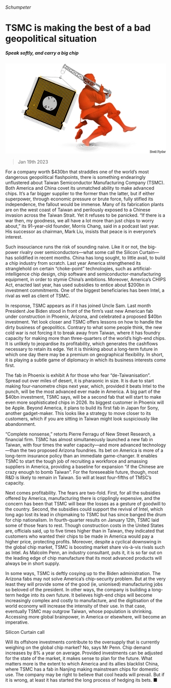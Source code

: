 ###### Schumpeter

# TSMC is making the best of a bad geopolitical situation 

##### Speak softly, and carry a big chip 

![image](images/20230121_WBD000.jpg) 

> Jan 19th 2023 

For a company worth $430bn that straddles one of the world’s most dangerous geopolitical flashpoints, there is something endearingly unflustered about Taiwan Semiconductor Manufacturing Company (TSMC). Both America and China covet its unmatched ability to make advanced chips. It’s a far bigger supplier to the former than the latter, but if either superpower, through economic pressure or brute force, fully stifled its independence, the fallout would be immense. Many of its fabrication plants are on the west coast of Taiwan and perilously exposed to a Chinese invasion across the Taiwan Strait. Yet it refuses to be panicked. “If there is a war then, my goodness, we all have a lot more than just chips to worry about,” its 91-year-old founder, Morris Chang, said in a podcast last year. His successor as chairman, Mark Liu, insists that peace is in everyone’s interest.

Such insouciance runs the risk of sounding naive. Like it or not, the big-power rivalry over semiconductors—what some call the Silicon Curtain—has solidified in recent months. China has long sought, to little avail, to build a chip industry from scratch. Last year America strengthened its stranglehold on certain “choke-point” technologies, such as artificial-intelligence chip design, chip software and semiconductor-manufacturing equipment, in order to stymie China’s ambitions. Moreover, America’s CHIPS Act, enacted last year, has used subsidies to entice about $200bn in investment commitments. One of the biggest beneficiaries has been Intel, a rival as well as client of TSMC.

In response, TSMC appears as if it has joined Uncle Sam. Last month President Joe Biden stood in front of the firm’s vast new American fab under construction in Phoenix, Arizona, and celebrated a proposed $40bn investment. Yet look closer and TSMC offers lessons on how to handle the dirty business of geopolitics. Contrary to what some people think, the new cold war is not forcing it to break away from Taiwan, where it has foundry capacity for making more than three-quarters of the world’s high-end chips. It is unlikely to jeopardise its profitability, which generates the cashflows necessary to retain its edge. Yet it is thinking about a long-term future in which one day there may be a premium on geographical flexibility. In short, it is playing a subtle game of diplomacy in which its business interests come first.

The fab in Phoenix is exhibit A for those who fear “de-Taiwanisation”. Spread out over miles of desert, it is pharaonic in size. It is due to start making four-nanometre chips next year, which, provided it beats Intel to the punch, will be the most advanced ever made in America. A big part of the $40bn investment, TSMC says, will be a second fab that will start to make even more sophisticated chips in 2026. Its biggest customer in Phoenix will be Apple. Beyond America, it plans to build its first fab in Japan for Sony, another gadget-maker. This looks like a strategy to move closer to its customers, which if you are sitting in Taiwan might look suspiciously like abandonment. 

“Complete nonsense,” retorts Pierre Ferragu of New Street Research, a financial firm. TSMC has almost simultaneously launched a new fab in Taiwan, with four times the wafer capacity—and more advanced technology—than the two proposed Arizona foundries. Its bet on America is more of a long-term insurance policy than an immediate game-changer. It enables TSMC to start the tough job of recruiting a workforce and amassing suppliers in America, providing a baseline for expansion “if the Chinese are crazy enough to bomb Taiwan”. For the foreseeable future, though, most R&amp;D is likely to remain in Taiwan. So will at least four-fifths of TMSC’s capacity. 

Next comes profitability. The fears are two-fold. First, for all the subsidies offered by America, manufacturing there is cripplingly expensive, and the concern has been that TSMC will bear the losses as a gesture of goodwill to the country. Second, the subsidies could support the revival of Intel, which long ago lost its lead in chipmaking to TSMC but has since banged the drum for chip nationalism. In fourth-quarter results on January 12th, TSMC laid some of those fears to rest. Though construction costs in the United States are, officials said, up to five times higher than in Taiwan, they indicated that customers who wanted their chips to be made in America would pay a higher price, protecting profits. Moreover, despite a cyclical downswing in the global chip market, TSMC is boosting market share vis-à-vis rivals such as Intel. As Malcolm Penn, an industry consultant, puts it, it is so far out on the leading edge of chip manufacture that its most advanced products will always be in short supply.

In some ways, TSMC is deftly cosying up to the Biden administration. The Arizona fabs may not solve America’s chip-security problem. But at the very least they will provide some of the good (ie, unionised) manufacturing jobs so beloved of the president. In other ways, the company is building a long-term hedge into its own future. It believes high-end chips will become increasingly complex and costly to manufacture, and the digitisation of the world economy will increase the intensity of their use. In that case, eventually TSMC may outgrow Taiwan, whose population is shrinking. Accessing more global brainpower, in America or elsewhere, will become an imperative. 

Silicon Curtain call 

Will its offshore investments contribute to the oversupply that is currently weighing on the global chip market? No, says Mr Penn. Chip demand increases by 8% a year on average. Provided investments can be adjusted for the state of the market, it makes sense to plan for the future. What matters more is the extent to which America and its allies blacklist China, where TSMC has a fab in Nanjing making mainstream chips for domestic use. The company may be right to believe that cool heads will prevail. But if it is wrong, at least it has started the long process of hedging its bets. ■






